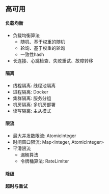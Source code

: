 ## 高可用

#### 负载均衡

* 负载均衡算法
    * 随机、基于权重的随机
    * 轮询、基于权重的轮询
    * 一致性hash
* 长连接、心跳检查、失败重试、故障转移

#### 隔离

* 线程隔离: 线程池隔离
* 进程隔离: Docker
* 集群隔离: 服务分组
* 机房隔离: 多机房部署
* 读写隔离: 主从模式

#### 限流

* 最大并发数限流: AtomicInteger
* 时间窗口限流: Map<Integer, AtomicInteger>
* 平滑限流
    * 漏桶算法
    * 令牌桶算法: RateLimiter

#### 降级

#### 超时与重试
